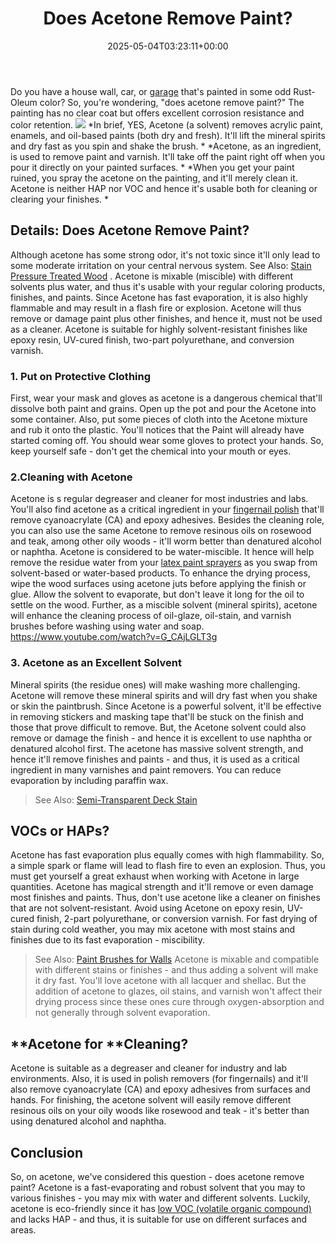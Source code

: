 ﻿---
layout: post
title: Does Acetone Remove Paint?
date: '2025-05-04T03:23:11+00:00'
categories:
- DIY Paintings
- Paint
tags: []
slug: /does-acetone-remove-paint/
lastmod: 2025-05-07T12:21:26+03:00
---

Do you have a house wall, car, or
[garage](https://pestpolicy.com/best-garage-floor-paint/)
that's painted in some odd Rust-Oleum color? So, you're wondering, "does acetone remove paint?" The painting has no clear coat but offers excellent corrosion resistance and color retention.
![](/assets/img/12/Pest-Control.jpg)
*In brief, YES, Acetone (a solvent) removes acrylic paint, enamels, and oil-based paints (both dry and fresh). It'll lift the mineral spirits and dry fast as you spin and shake the brush. *
*Acetone, as an ingredient, is used to remove paint and varnish. It'll take off the paint right off when you pour it directly on your painted surfaces. *
*When you get your paint ruined, you spray the acetone on the painting, and it'll merely clean it. Acetone is neither HAP nor VOC and hence it's usable both for cleaning or clearing your finishes. *
## Details: Does Acetone Remove Paint?
Although acetone has some strong odor, it's not toxic since it'll only lead to some moderate irritation on your central nervous system. See Also:
[Stain Pressure Treated Wood](https://pestpolicy.com/how-to-stain-pressure-treated-wood/)
.
Acetone is mixable (miscible) with different solvents plus water, and thus it's usable with your regular coloring products, finishes, and paints.
Since Acetone has fast evaporation, it is also highly flammable and may result in a flash fire or explosion. Acetone will thus remove or damage paint plus other finishes, and hence it, must not be used as a cleaner.
Acetone is suitable for highly solvent-resistant finishes like epoxy resin, UV-cured finish, two-part polyurethane, and conversion varnish.
### 1. Put on Protective Clothing
First, wear your mask and gloves as acetone is a dangerous chemical that'll dissolve both paint and grains.
Open up the pot and pour the Acetone into some container. Also, put some pieces of cloth into the Acetone mixture and rub it onto the plastic.
You'll notices that the Paint will already have started coming off. You should wear some gloves to protect your hands. So, keep yourself safe - don't get the chemical into your mouth or eyes.
### 2.Cleaning with Acetone
Acetone is s regular degreaser and cleaner for most industries and labs. You'll also find acetone as a critical ingredient in your
[fingernail polish](https://pestpolicy.com/does-nail-polish-remover-remove-paint/)
that'll remove cyanoacrylate (CA) and epoxy adhesives.
Besides the cleaning role, you can also use the same Acetone to remove resinous oils on rosewood and teak, among other oily woods - it'll worm better than denatured alcohol or naphtha.
Acetone is considered to be water-miscible. It hence will help remove the residue water from your
[latex paint sprayers](https://pestpolicy.com/best-sprayer-for-latex-paint/)
as you swap from solvent-based or water-based products.
To enhance the drying process, wipe the wood surfaces using acetone juts before applying the finish or glue. Allow the solvent to evaporate, but don't leave it long for the oil to settle on the wood.
Further, as a miscible solvent (mineral spirits), acetone will enhance the cleaning process of oil-glaze, oil-stain, and varnish brushes before washing using water and soap.
https://www.youtube.com/watch?v=G_CAjLGLT3g
### 3. Acetone as an Excellent Solvent
Mineral spirits (the residue ones) will make washing more challenging. Acetone will remove these mineral spirits and will dry fast when you shake or skin the paintbrush.
Since Acetone is a powerful solvent, it'll be effective in removing stickers and masking tape that'll be stuck on the finish and those that prove difficult to remove.
But, the Acetone solvent could also remove or damage the finish - and hence it is excellent to use naphtha or denatured alcohol first.
The acetone has massive solvent strength, and hence it'll remove finishes and paints - and thus, it is used as a critical ingredient in many varnishes and paint removers. You can reduce evaporation by including paraffin wax.
> See Also:
> [Semi-Transparent Deck Stain](https://pestpolicy.com/best-semi-transparent-deck-stain/)
## VOCs or HAPs?
Acetone has fast evaporation plus equally comes with high flammability. So, a simple spark or flame will lead to flash fire to even an explosion. Thus, you must get yourself a great exhaust when working with Acetone in large quantities.
Acetone has magical strength and it'll remove or even damage most finishes and paints. Thus, don't use acetone like a cleaner on finishes that are not solvent-resistant.
Avoid using Acetone on epoxy resin, UV-cured finish, 2-part polyurethane, or conversion varnish. For fast drying of stain during cold weather, you may mix acetone with most stains and finishes due to its fast evaporation - miscibility.
> See Also:
> [Paint Brushes for Walls](https://pestpolicy.com/best-paint-brushes-for-walls/)
Acetone is mixable and compatible with different stains or finishes - and thus adding a solvent will make it dry fast. You'll love acetone with all lacquer and shellac.
But the addition of acetone to glazes, oil stains, and varnish won't affect their drying process since these ones cure through oxygen-absorption and not generally through solvent evaporation.
## **Acetone for **Cleaning?
Acetone is suitable as a degreaser and cleaner for industry and lab environments. Also, it is used in polish removers (for fingernails) and it'll also remove cyanoacrylate (CA) and epoxy adhesives from surfaces and hands.
For finishing, the acetone solvent will easily remove different resinous oils on your oily woods like rosewood and teak - it's better than using denatured alcohol and naphtha.
## Conclusion
So, on acetone, we've considered this question - does acetone remove paint? Acetone is a fast-evaporating and robust solvent that you may to various finishes - you may mix with water and different solvents.
Luckily, acetone is eco-friendly since it has
[low VOC (volatile organic compound)](https://pestpolicy.com/best-baby-safe-paint-for-crib/)
and lacks HAP - and thus, it is suitable for use on different surfaces and areas.